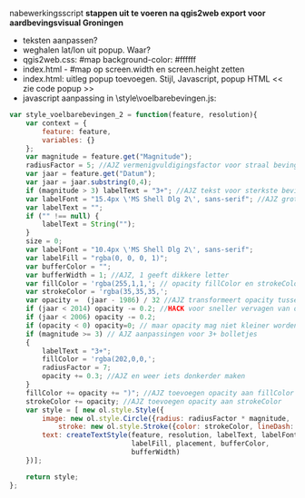 nabewerkingsscript 
__stappen uit te voeren na qgis2web export voor aardbevingsvisual Groningen__

* teksten aanpassen?
* weghalen lat/lon uit popup. Waar?
* qgis2web.css: #map  background-color: #ffffff
* index.html - #map op screen.width en screen.height zetten
* index.html: uitleg popup toevoegen. Stijl, Javascript, popup HTML
		<< zie code popup >>
* javascript aanpassing in \style\voelbarebevingen.js:

```javascript
var style_voelbarebevingen_2 = function(feature, resolution){
    var context = {
        feature: feature,
        variables: {}
    };
	var magnitude = feature.get("Magnitude");
	radiusFactor = 5; //AJZ vermenigvuldigingsfactor voor straal bevingsbol
	var jaar = feature.get("Datum");
	var jaar = jaar.substring(0,4);
	if (magnitude > 3) labelText = "3+"; //AJZ tekst voor sterkste bevingen
	var labelFont = "15.4px \'MS Shell Dlg 2\', sans-serif"; //AJZ groter lettertype
    var labelText = "";
    if ("" !== null) {
        labelText = String("");
    }
    size = 0;
    var labelFont = "10.4px \'MS Shell Dlg 2\', sans-serif";
    var labelFill = "rgba(0, 0, 0, 1)";
    var bufferColor = "";
	var bufferWidth = 1; //AJZ, 1 geeft dikkere letter
	var fillColor = 'rgba(255,1,1,'; // opacity fillColor en strokeColor afhankelijk van datum
	var strokeColor = 'rgba(35,35,35,';
	var opacity =  (jaar - 1986) / 32 //AJZ transformeert opacity tussen 0 voor begin waarnemingen en 1 huidig jaar.
	if (jaar < 2014) opacity -= 0.2; //HACK voor sneller vervagen van oudere bevingen
	if (jaar < 2006) opacity -= 0.2;
	if (opacity < 0) opacity=0; // maar opacity mag niet kleiner worden dan 0 
	if (magnitude >= 3) // AJZ aanpassingen voor 3+ bolletjes
	{
		labelText = "3+";
		fillColor = 'rgba(202,0,0,';
		radiusFactor = 7;
		opacity += 0.3; //AJZ en weer iets donkerder maken
	}
	fillColor += opacity += ")"; //AJZ toevoegen opacity aan fillColor
	strokeColor += opacity; //AJZ toevoegen opacity aan strokeColor
    var style = [ new ol.style.Style({
        image: new ol.style.Circle({radius: radiusFactor * magnitude,
            stroke: new ol.style.Stroke({color: strokeColor, lineDash: null, lineCap: 'butt', lineJoin: 'miter', width: 0}), fill: new ol.style.Fill({color: fillColor})}),
        text: createTextStyle(feature, resolution, labelText, labelFont,
                              labelFill, placement, bufferColor,
                              bufferWidth)
    })];

    return style;
};
```
